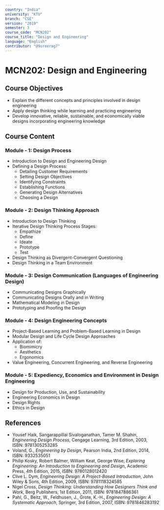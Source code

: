 ```yaml
---
country: "India"
university: "KTU"
branch: "CSE"
version: "2019"
semester: 3
course_code: "MCN202"
course_title: "Design and Engineering"
language: "English"
contributor: "@9sreerag7"
---
```


# MCN202: Design and Engineering

## Course Objectives

* Explain the different concepts and principles involved in design engineering  
* Apply design thinking while learning and practicing engineering  
* Develop innovative, reliable, sustainable, and economically viable designs incorporating engineering knowledge  

## Course Content

### Module - 1: Design Process
* Introduction to Design and Engineering Design  
* Defining a Design Process:
  - Detailing Customer Requirements  
  - Setting Design Objectives  
  - Identifying Constraints  
  - Establishing Functions  
  - Generating Design Alternatives  
  - Choosing a Design  

### Module - 2: Design Thinking Approach
* Introduction to Design Thinking  
* Iterative Design Thinking Process Stages:
  - Empathize  
  - Define  
  - Ideate  
  - Prototype  
  - Test  
* Design Thinking as Divergent-Convergent Questioning  
* Design Thinking in a Team Environment  

### Module - 3: Design Communication (Languages of Engineering Design)
* Communicating Designs Graphically  
* Communicating Designs Orally and in Writing  
* Mathematical Modeling in Design  
* Prototyping and Proofing the Design  

### Module - 4: Design Engineering Concepts
* Project-Based Learning and Problem-Based Learning in Design  
* Modular Design and Life Cycle Design Approaches  
* Application of:
  - Biomimicry  
  - Aesthetics  
  - Ergonomics  
* Value Engineering, Concurrent Engineering, and Reverse Engineering  

### Module - 5: Expediency, Economics and Environment in Design Engineering
* Design for Production, Use, and Sustainability  
* Engineering Economics in Design  
* Design Rights  
* Ethics in Design  

## References

* Yousef Haik, Sangarappillai Sivaloganathan, Tamer M. Shahin, *Engineering Design Process*, Cengage Learning, 3rd Edition, 2003, ISBN: 9781305253285  
* Voland, G., *Engineering by Design*, Pearson India, 2nd Edition, 2014, ISBN: 9332535051  
* Philip Kosky, Robert Balmer, William Keat, George Wise, *Exploring Engineering: An Introduction to Engineering and Design*, Academic Press, 4th Edition, 2015, ISBN: 9780128012420  
* Clive L. Dym, *Engineering Design: A Project-Based Introduction*, John Wiley & Sons, 4th Edition, 2009, ISBN: 9781118324585  
* Nigel Cross, *Design Thinking: Understanding How Designers Think and Work*, Berg Publishers, 1st Edition, 2011, ISBN: 9781847886361  
* Pahl, G., Beitz, W., Feldhusen, J., Grote, K.-H., *Engineering Design: A Systematic Approach*, Springer, 3rd Edition, 2007, ISBN: 9781846283192  
